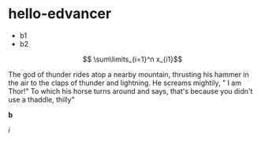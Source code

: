 # hello-edvancer

* b1
* b2

$$ \sum\limits_{i=1}^n x_{i1}$$

The god of thunder rides atop a nearby mountain, thrusting his hammer in the air to the claps of thunder and lightning. 
He screams mightily, " I am Thor!" 
To which his horse turns around and says, that's because you didn't use a thaddle, thilly"


**b**

*i*